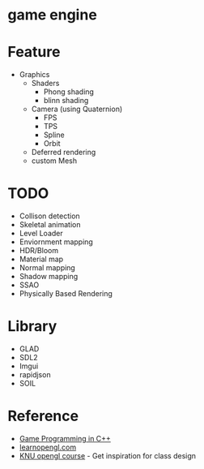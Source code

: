 # game engine

# Feature
- Graphics
    - Shaders
        - Phong shading
        - blinn shading
    - Camera (using Quaternion)
        - FPS
        - TPS
        - Spline
        - Orbit
    - Deferred rendering
    - custom Mesh

# TODO
- Collison detection
- Skeletal animation
- Level Loader
- Enviornment mapping
- HDR/Bloom
- Material map
- Normal mapping
- Shadow mapping
- SSAO
- Physically Based Rendering

# Library
- GLAD
- SDL2
- Imgui
- rapidjson
- SOIL

# Reference
- [Game Programming in C++](https://github.com/gameprogcpp/code)
- [learnopengl.com](https://learnopengl.com)
- [KNU opengl course](https://github.com/rinthel/opengl_course) - Get inspiration for class design